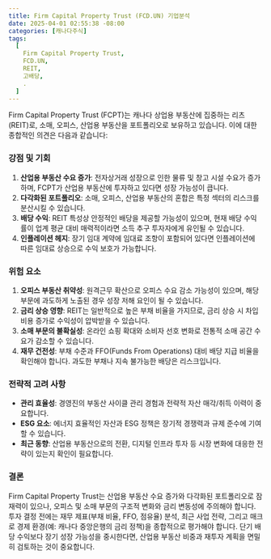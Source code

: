```yaml
---
title: Firm Capital Property Trust (FCD.UN) 기업분석
date: 2025-04-01 02:55:38 -08:00
categories: [캐나다주식]
tags:
  [
    Firm Capital Property Trust,
    FCD.UN,
    REIT,
    고배당,
    .
  ]
---
```


Firm Capital Property Trust (FCPT)는 캐나다 상업용 부동산에 집중하는 리츠(REIT)로, 소매, 오피스, 산업용 부동산을 포트폴리오로 보유하고 있습니다. 이에 대한 종합적인 의견은 다음과 같습니다:

### **강점 및 기회**

1.  **산업용 부동산 수요 증가**: 전자상거래 성장으로 인한 물류 및 창고 시설 수요가 증가하며, FCPT가 산업용 부동산에 투자하고 있다면 성장 가능성이 큽니다.
2.  **다각화된 포트폴리오**: 소매, 오피스, 산업용 부동산의 혼합은 특정 섹터의 리스크를 분산시킬 수 있습니다.
3.  **배당 수익**: REIT 특성상 안정적인 배당을 제공할 가능성이 있으며, 현재 배당 수익률이 업계 평균 대비 매력적이라면 소득 추구 투자자에게 유인될 수 있습니다.
4.  **인플레이션 헤지**: 장기 임대 계약에 임대료 조항이 포함되어 있다면 인플레이션에 따른 임대료 상승으로 수익 보호가 가능합니다.

### **위험 요소**

1.  **오피스 부동산 취약성**: 원격근무 확산으로 오피스 수요 감소 가능성이 있으며, 해당 부문에 과도하게 노출된 경우 성장 저해 요인이 될 수 있습니다.
2.  **금리 상승 영향**: REIT는 일반적으로 높은 부채 비율을 가지므로, 금리 상승 시 차입 비용 증가로 수익성이 압박받을 수 있습니다.
3.  **소매 부문의 불확실성**: 온라인 쇼핑 확대와 소비자 선호 변화로 전통적 소매 공간 수요가 감소할 수 있습니다.
4.  **재무 건전성**: 부채 수준과 FFO(Funds From Operations) 대비 배당 지급 비율을 확인해야 합니다. 과도한 부채나 지속 불가능한 배당은 리스크입니다.

### **전략적 고려 사항**

-   **관리 효율성**: 경영진의 부동산 사이클 관리 경험과 전략적 자산 매각/취득 이력이 중요합니다.
-   **ESG 요소**: 에너지 효율적인 자산과 ESG 정책은 장기적 경쟁력과 규제 준수에 기여할 수 있습니다.
-   **최근 동향**: 산업용 부동산으로의 전환, 디지털 인프라 투자 등 시장 변화에 대응한 전략이 있는지 확인이 필요합니다.

### **결론**

Firm Capital Property Trust는 산업용 부동산 수요 증가와 다각화된 포트폴리오로 잠재력이 있으나, 오피스 및 소매 부문의 구조적 변화와 금리 변동성에 주의해야 합니다. 투자 결정 전에는 재무 제표(부채 비율, FFO, 점유율) 분석, 최근 사업 전략, 그리고 매크로 경제 환경(예: 캐나다 중앙은행의 금리 정책)을 종합적으로 평가해야 합니다. 단기 배당 수익보다 장기 성장 가능성을 중시한다면, 산업용 부동산 비중과 재투자 계획을 면밀히 검토하는 것이 중요합니다.